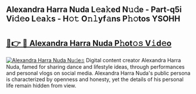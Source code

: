 ## Alexandra Harra Nuda L𝚎a𝚔ed N𝚞𝚍e - Part-q5i Vi𝚍𝚎o L𝚎a𝚔s - H𝚘𝚝 O𝚗𝚕yf𝚊ns P𝚑𝚘tos YSOHH

# <h2><a href="http://kfa2cgx.oniu.top/?m=Alexandra+Harra+Nuda">🔗👉 🔴 Alexandra Harra Nuda P𝚑ot𝚘𝚜 V𝚒d𝚎o</a></h2>

[![Alexandra Harra Nuda Nu𝚍e𝚜](https://i.imgur.com/0qMVB7G.gif)](http://kfa2cgx.oniu.top/?m=Alexandra+Harra+Nuda)
Digital content creator Alexandra Harra Nuda, famed for sharing dance and lifestyle ideas, through performances and personal vlogs on social media. Alexandra Harra Nuda's public persona is characterized by openness and honesty, yet the details of his personal life remain hidden from view.  
